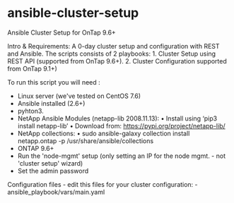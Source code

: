 # ansible-cluster-setup
 Ansible Cluster Setup for OnTap 9.6+

Intro & Requirements:
A 0-day cluster setup and configuration with REST and Ansible.
The scripts consists of 2 playbooks:
	1. Cluster Setup using REST API (supported from OnTap 9.6+). 
	2. Cluster Configuration supported from OnTap 9.1+)
	
To run this script you will need :

- Linux server (we've tested on CentOS 7.6)
- Ansible installed (2.6+)
- pyhton3. 
- NetApp Ansible Modules (netapp-lib 2008.11.13):
	• Install using ‘pip3 install netapp-lib’
	• Download from: https://pypi.org/project/netapp-lib/
- NetApp collections:
	• sudo ansible-galaxy collection install netapp.ontap -p /usr/share/ansible/collections
- ONTAP 9.6+
- Run the 'node-mgmt' setup (only setting an IP for the node mgmt. - not 'cluster setup' wizard)
- Set the admin password

Configuration files - edit this files for your cluster configuration:
-ansible_playbook/vars/main.yaml
